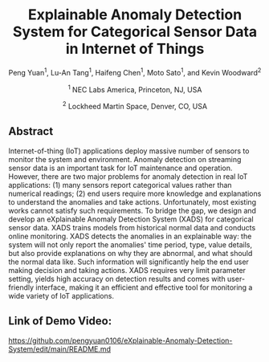 
<h1 align="center">Explainable Anomaly Detection System for Categorical Sensor Data in Internet of Things</h1>
<p align="center">
Peng Yuan<sup>1</sup>, Lu-An Tang<sup>1</sup>, Haifeng Chen<sup>1</sup>, Moto Sato<sup>1</sup>, and Kevin Woodward<sup>2</sup>
</p>

<p align="center">
<sup>1</sup> NEC Labs America, Princeton, NJ, USA
</p>
<p align="center">
<sup>2</sup> Lockheed Martin Space, Denver, CO, USA
</p>
       
           
## Abstract           
Internet-of-thing (IoT) applications deploy massive number of sensors to monitor the system and environment. Anomaly detection on streaming sensor data is an important task for IoT maintenance and operation. However, there are two major problems for anomaly detection in real IoT applications: (1) many sensors report categorical values rather than numerical readings; (2) end users require more knowledge and explanations to understand the anomalies and take actions. Unfortunately, most existing works cannot satisfy such requirements. To bridge the gap, we design and develop an eXplainable Anomaly Detection System (XADS) for categorical sensor data. XADS trains models from historical normal data and conducts online monitoring. XADS detects the anomalies in an explainable way: the system will not only report the anomalies' time period, type, value details, but also provide explanations on why they are abnormal, and what should the normal data like. Such information will significantly help the end user making decision and taking actions. XADS requires very limit parameter setting, yields high accuracy on detection results and comes with user-friendly interface, making it an efficient and effective tool for monitoring a wide variety of IoT applications.

## Link of Demo Video:
https://github.com/pengyuan0106/eXplainable-Anomaly-Detection-System/edit/main/README.md         
           
           
           
